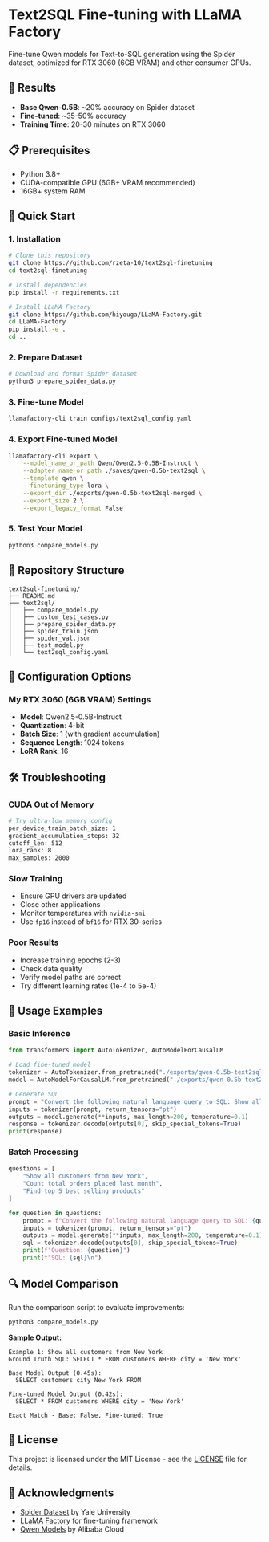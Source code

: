 # Text2SQL Fine-tuning with LLaMA Factory

Fine-tune Qwen models for Text-to-SQL generation using the Spider dataset, optimized for RTX 3060 (6GB VRAM) and other consumer GPUs.

## 🎯 Results

- **Base Qwen-0.5B**: ~20% accuracy on Spider dataset
- **Fine-tuned**: ~35-50% accuracy 
- **Training Time**: 20-30 minutes on RTX 3060

## 📋 Prerequisites

- Python 3.8+
- CUDA-compatible GPU (6GB+ VRAM recommended)
- 16GB+ system RAM

## 🚀 Quick Start

### 1. Installation

```bash
# Clone this repository
git clone https://github.com/rzeta-10/text2sql-finetuning
cd text2sql-finetuning

# Install dependencies
pip install -r requirements.txt

# Install LLaMA Factory
git clone https://github.com/hiyouga/LLaMA-Factory.git
cd LLaMA-Factory
pip install -e .
cd ..
```

### 2. Prepare Dataset

```bash
# Download and format Spider dataset
python3 prepare_spider_data.py
```

### 3. Fine-tune Model

```bash
llamafactory-cli train configs/text2sql_config.yaml
```

### 4. Export Fine-tuned Model

```bash
llamafactory-cli export \
    --model_name_or_path Qwen/Qwen2.5-0.5B-Instruct \
    --adapter_name_or_path ./saves/qwen-0.5b-text2sql \
    --template qwen \
    --finetuning_type lora \
    --export_dir ./exports/qwen-0.5b-text2sql-merged \
    --export_size 2 \
    --export_legacy_format False
```

### 5. Test Your Model

```bash
python3 compare_models.py
```

## 📁 Repository Structure

```
text2sql-finetuning/
├── README.md
├── text2sql/
│   ├── compare_models.py
│   ├── custom_test_cases.py
│   ├── prepare_spider_data.py
│   ├── spider_train.json
│   ├── spider_val.json
│   ├── test_model.py
│   └── text2sql_config.yaml
```

## 🔧 Configuration Options

### My RTX 3060 (6GB VRAM) Settings
- **Model**: Qwen2.5-0.5B-Instruct
- **Quantization**: 4-bit
- **Batch Size**: 1 (with gradient accumulation)
- **Sequence Length**: 1024 tokens
- **LoRA Rank**: 16


## 🛠 Troubleshooting

### CUDA Out of Memory
```bash
# Try ultra-low memory config
per_device_train_batch_size: 1
gradient_accumulation_steps: 32
cutoff_len: 512
lora_rank: 8
max_samples: 2000
```

### Slow Training
- Ensure GPU drivers are updated
- Close other applications
- Monitor temperatures with `nvidia-smi`
- Use `fp16` instead of `bf16` for RTX 30-series

### Poor Results
- Increase training epochs (2-3)
- Check data quality
- Verify model paths are correct
- Try different learning rates (1e-4 to 5e-4)

## 📝 Usage Examples

### Basic Inference
```python
from transformers import AutoTokenizer, AutoModelForCausalLM

# Load fine-tuned model
tokenizer = AutoTokenizer.from_pretrained("./exports/qwen-0.5b-text2sql-merged")
model = AutoModelForCausalLM.from_pretrained("./exports/qwen-0.5b-text2sql-merged")

# Generate SQL
prompt = "Convert the following natural language query to SQL: Show all customers from New York"
inputs = tokenizer(prompt, return_tensors="pt")
outputs = model.generate(**inputs, max_length=200, temperature=0.1)
response = tokenizer.decode(outputs[0], skip_special_tokens=True)
print(response)
```

### Batch Processing
```python
questions = [
    "Show all customers from New York",
    "Count total orders placed last month", 
    "Find top 5 best selling products"
]

for question in questions:
    prompt = f"Convert the following natural language query to SQL: {question}"
    inputs = tokenizer(prompt, return_tensors="pt")
    outputs = model.generate(**inputs, max_length=200, temperature=0.1)
    sql = tokenizer.decode(outputs[0], skip_special_tokens=True)
    print(f"Question: {question}")
    print(f"SQL: {sql}\n")
```

## 🔍 Model Comparison

Run the comparison script to evaluate improvements:

```bash
python3 compare_models.py
```

**Sample Output:**
```
Example 1: Show all customers from New York
Ground Truth SQL: SELECT * FROM customers WHERE city = 'New York'

Base Model Output (0.45s):
  SELECT customers city New York FROM

Fine-tuned Model Output (0.42s):
  SELECT * FROM customers WHERE city = 'New York'

Exact Match - Base: False, Fine-tuned: True
```

## 📄 License

This project is licensed under the MIT License - see the [LICENSE](LICENSE) file for details.

## 🙏 Acknowledgments

- [Spider Dataset](https://yale-lily.github.io/spider) by Yale University
- [LLaMA Factory](https://github.com/hiyouga/LLaMA-Factory) for fine-tuning framework
- [Qwen Models](https://huggingface.co/Qwen) by Alibaba Cloud